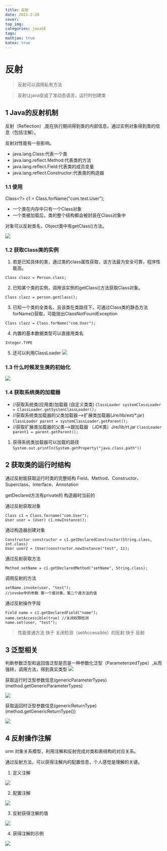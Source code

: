 ```yaml
---
title: 反射
date: 2021-2-28
cover:
top_img:
categories: javaSE
tags: 
mathjax: true
katex: true
---
```

# 反射

> 反射可以调用私有方法

> 反射让java变成了准动态语言，运行时创建类
## 1 Java的反射机制

反射（Reflection）,能在执行期间得到类的内部信息，通过实例对象得到类的信息（包括注解）。

反射对性能有一些影响。

- java.lang.Class:代表一个类
- java.lang.reflect.Method:代表类的方法
- java.lang.reflect.Field:代表类的成员变量
- java.lang.reflect.Constructor:代表类的构造器

### 1.1 使用

Class<?> c1 = Class.forName("com.test.User");
- 一个类在内存中只有一个Class对象
- 一个类被加载后，类的整个结构都会被封装在Class对象中

对象可以反射类名，Object类中有getClass()方法。

![](http://note.youdao.com/yws/public/resource/5cf00375bd027272dff28d8755142c56/xmlnote/CFCF5DA53ACA483A9543B20DAB37D790/5764)

### 1.2 获取Class类的实例

1. 若是已知具体的类，通过类的class属性获取，该方法最为安全可靠，程序性能高。
```
Class clazz = Person.class;
```
2. 已知某个类的实例，调用该实例的getClass()方法获取Class对象。
```
Class clazz = person.getClass();
```
3. 已知一个类的全类名，且该类在类路径下，可通过Class类的静态方法forName()获取，可能抛出ClassNotFoundException
```
Class clazz = Class.forName("com.User");
```
4. 内置的基本数据类型可以直接用类名
```
Integer.TYPE
```
5. 还可以利用ClassLoader
![](http://note.youdao.com/yws/public/resource/5cf00375bd027272dff28d8755142c56/xmlnote/D45947069DBC4D66B57CD46D1C589526/5799)

### 1.3 什么时候发生类的初始化

![](http://note.youdao.com/yws/public/resource/5cf00375bd027272dff28d8755142c56/xmlnote/0A01BA6042124D6689A883D107ECA48A/5805)

### 1.4 获取系统类的加载器

- //获取系统类(应用类)加载器 (自定义类类)
```ClassLoader systemClassLoader = ClassLoader.getSystenClassLoader();```
- //获取系统类加载器的父类加载器-->扩展类加载器(Jre/lib/ext/*.jar)
```ClassLoader parent = systemClassLoader.getParent();```
- //获取扩展类加载器的父类-->跟加载器 （JDK类）Jre/lib/rt.jar
```ClassLoader parent1 = parent.getParent();```

1. 获得系统类加载器可以加载的路径
```System.out.println(System.getProperty("java.class.path"))```

## 2 获取类的运行时结构

通过反射能获取运行时类的完整结构
Field、Method、Constructor、Superclass、Interface、Annotation

getDeclared方法有private的 构造器时当前的

通过反射获取对象
```
Class c1 = Class.forname("com.User");
User user = (User) c1.newInstance();
```
通过构造器创建对象
```
Constructor constructor = c1.getDeclaredConstructor(String.class, int.class)
User user2 = (User)constructor.newInstance("test", 11);
```
通过反射获取方法
```
Method setName = c1.getDeclaredMethod("setName", String.class);
```
调用反射的方法
```
setName.invoke(user, "test"); 
//invoke中的参数 第一个是对象，第二个是方法的值
```

通过反射操作字段
```
Field name = c1.getDeclaredField("name");
name.setAccessible(true) //关闭权限检测
name.set(user, "test");
```

> 性能普通方法  快于  关闭检测（setAccessible）的反射  快于  反射

## 3 泛型相关

判断参数泛型和返回值泛型是否是一种参数化泛型（ParameterizedType）,从而强转，调用方法，得到真实类型
![](http://note.youdao.com/yws/public/resource/5cf00375bd027272dff28d8755142c56/xmlnote/58B6F919876D4E82AC7B49C2011FA35D/5926)

获取运行时泛型参数信息(genericParameterTypes)(method.getGenericParameterTypes)

![](http://note.youdao.com/yws/public/resource/5cf00375bd027272dff28d8755142c56/xmlnote/62D51B0A46154D3BA682D3C030B38ACE/5900)

获取返回时泛型参数信息(genericReturnType)(method.getGenericReturnType())

![](http://note.youdao.com/yws/public/resource/5cf00375bd027272dff28d8755142c56/xmlnote/3A89AD64E44D4AC2991E3A53AFC7FC4A/5914)

## 4 反射操作注解

orm 对象关系模型，利用注解和反射完成对类和表结构的对应关系。

通过反射方法，可以获得注解内的配置信息，个人感觉是理解的关键。

1. 定义注解

![](http://note.youdao.com/yws/public/resource/5cf00375bd027272dff28d8755142c56/xmlnote/287D56CA586D41C7A5B75B5EDDA55F8C/5941)

2. 配置注解

![](http://note.youdao.com/yws/public/resource/5cf00375bd027272dff28d8755142c56/xmlnote/01FB78EDA9DA472699529A15BB2C2A83/5943)

3. 反射获得注解的值

![](http://note.youdao.com/yws/public/resource/5cf00375bd027272dff28d8755142c56/xmlnote/E3B18F5DA87F4091B3FFC39B10AFA9AE/5945)

4. 获得注解的示例

![](http://note.youdao.com/yws/public/resource/5cf00375bd027272dff28d8755142c56/xmlnote/A0D9B96B91F548ECB280143FD2D4F4B0/5947)